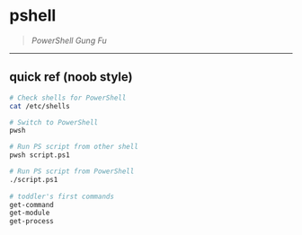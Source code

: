 # pshell
> _PowerShell Gung Fu_
___________________

## quick ref (noob style)
```bash
# Check shells for PowerShell
cat /etc/shells

# Switch to PowerShell
pwsh

# Run PS script from other shell
pwsh script.ps1

# Run PS script from PowerShell
./script.ps1
 
# toddler's first commands
get-command
get-module
get-process

```

